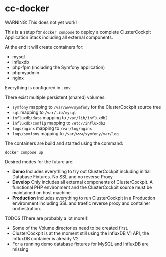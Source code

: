 # cc-docker
WARNING: This does not yet work!

This is a setup for `docker compose` to deploy a complete ClusterCockpit Application Stack including all external components.

At the end it will create containers for:
* mysql
* influxdb
* php-fpm (including the Symfony application)
* phpmyadmin
* nginx

Everything is configured in `.env`.

There exist multiple persistent (shared) volumes:
* `symfony` mapping to `/var/www/symfony` for the ClusterCockpit source tree
* `sql` mapping to `/var/lib/mysql`
* `influxdb/data` mapping to `/var/lib/influxdb2`
* `influxdb/config` mapping to `/etc//influxdb2`
* `logs/nginx` mapping to `/var/log/nginx`
* `logs/symfony` mapping to `/var/www/symfony/var/log`

The containers are build and started using the command:
```
docker compose up
```

Desired modes for the future are:

* **Demo** Includes everything to try out ClusterCockpit including initial Database Fixtures. No SSL and no reverse Proxy.
* **Develop** Only includes all external components of ClusterCockpit. A functional PHP environment and the ClusterCockpit source must be maintained on host machine.
* **Production** Includes everything to run ClusterCockpit in a Production environment including SSL and traefic reverse proxy and container orchestration.

TODOS (There are probably a lot more!):
* Some of the Volume directories need to be created first.
* ClusterCockpit is at the moment still using the influxDB V1 API, the InfluxDB container is already V2
* For a running demo database fixtures for MySQL and InfluxDB are missing
